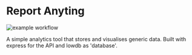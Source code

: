 # Report Anyting

![example workflow](https://github.com/CasperVerswijvelt/report-anything/actions/workflows/build-docker.yml/badge.svg)

A simple analytics tool that stores and visualises generic data. Built with express for the API and lowdb as 'database'.